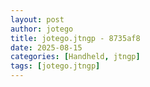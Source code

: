 ```yaml
---
layout: post
author: jotego
title: jotego.jtngp - 8735af8
date: 2025-08-15
categories: [Handheld, jtngp]
tags: [jotego.jtngp]
---
```


